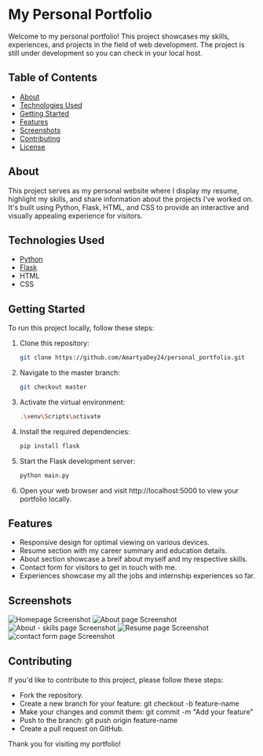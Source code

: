 # My Personal Portfolio

Welcome to my personal portfolio! This project showcases my skills, experiences, and projects in the field of web development. The project is still under development so you can check in your local host.

## Table of Contents

- [About](#about)
- [Technologies Used](#technologies-used)
- [Getting Started](#getting-started)
- [Features](#features)
- [Screenshots](#screenshots)
- [Contributing](#contributing)
- [License](#license)

## About

This project serves as my personal website where I display my resume, highlight my skills, and share information about the projects I've worked on. It's built using Python, Flask, HTML, and CSS to provide an interactive and visually appealing experience for visitors.

## Technologies Used

- [Python](https://www.python.org/)
- [Flask](https://flask.palletsprojects.com/)
- HTML
- CSS

## Getting Started

To run this project locally, follow these steps:

1. Clone this repository:

   ```bash
   git clone https://github.com/AmartyaDey24/personal_portfolio.git

2. Navigate to the master branch:

   ```bash
   git checkout master
   
3. Activate the virtual environment:
   
   ```bash
   .\venv\Scripts\activate
   
5. Install the required dependencies:

   ```bash
   pip install flask
   
6. Start the Flask development server:

   ```bash
   python main.py
   
7. Open your web browser and visit http://localhost:5000 to view your portfolio locally.

## Features

- Responsive design for optimal viewing on various devices.
- Resume section with my career summary and education details.
- About section showcase a breif about myself and my respective skills.
- Contact form for visitors to get in touch with me.
- Experiences showcase my all the jobs and internship experiences so far.

## Screenshots

![Homepage Screenshot](screenshots/Home.png)
![About page Screenshot](screenshots/about1.png)
![About - skills page Screenshot](screenshots/about2.png)
![Resume page Screenshot](screenshots/resume.png)
![contact form page Screenshot](screenshots/contact_form.png)

## Contributing

If you'd like to contribute to this project, please follow these steps:

- Fork the repository.
- Create a new branch for your feature: git checkout -b feature-name
- Make your changes and commit them: git commit -m "Add your feature"
- Push to the branch: git push origin feature-name
- Create a pull request on GitHub.


Thank you for visiting my portfolio!